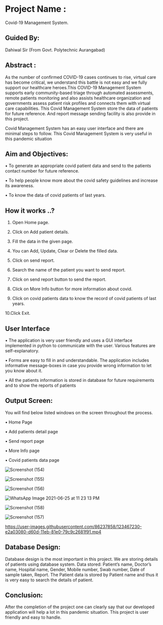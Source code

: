 # Project Name :
Covid-19 Management System.

## Guided By: 
Dahiwal Sir (From Govt. Polytechnic Aurangabad)

## Abstract :
As the number of confirmed COVID-19 cases continues to rise, virtual
care has become critical, we understand this battle is not easy and we fully
support our healthcare heroes.This COVID-19 Management System supports early community-based
triage through automated assessments, remote patients monitoring and also
assists healthcare organization and governments assess patient risk profiles
and connects them with virtual care capabilities. This Covid Management
System store the data of patients for future reference. And report message
sending facility is also provide in this project.

Covid Management System has an easy user interface and there are
minimal steps to follow. This Covid Management System is very useful in this
pandemic situation

## Aim and Objectives:
• To generate an appropriate covid patient data and send to the
patients contact number for future reference.

• To help people know more about the covid safety guidelines and
increase its awareness.

• To know the data of covid patients of last years.

## How it works ..?

1. Open Home page.

2. Click on Add patient details.

3. Fill the data in the given page.

4. You can Add, Update, Clear or Delete the filled data.

5. Click on send report.

6. Search the name of the patient you want to send report.

7. Click on send report button to send the report.

8. Click on More Info button for more information about covid.

9. Click on covid patients data to know the record of covid patients of
   last years.

 10.Click Exit.

## User Interface

• The application is very user friendly and uses a GUI interface
implemented in python to communicate with the user. Various features
are self-explanatory.

• Forms are easy to fill in and understandable. The application
includes informative message-boxes in case you provide wrong
information to let you know about it.

• All the patients information is stored in database for future
requirements and to show the reports of patients

## Output Screen:

You will find below listed windows on the screen throughout the
process.

• Home Page

• Add patients detail page

• Send report page

• More Info page

• Covid patients data page

![Screenshot (154)](https://user-images.githubusercontent.com/86237858/123465514-d915c900-d60b-11eb-9076-dc03ed693ed2.png)

![Screenshot (155)](https://user-images.githubusercontent.com/86237858/123465706-167a5680-d60c-11eb-8edf-c34492e9c9b6.png)

![Screenshot (156)](https://user-images.githubusercontent.com/86237858/123465761-28f49000-d60c-11eb-9ee6-6b32d88820a8.png)

![WhatsApp Image 2021-06-25 at 11 23 13 PM](https://user-images.githubusercontent.com/86237858/123466224-b9cb6b80-d60c-11eb-9491-283557ded0c7.jpeg)

![Screenshot (158)](https://user-images.githubusercontent.com/86237858/123466296-cd76d200-d60c-11eb-98b0-8018dfa9213e.png)

![Screenshot (157)](https://user-images.githubusercontent.com/86237858/123466333-d7003a00-d60c-11eb-8bad-6ad5881e0141.png)


https://user-images.githubusercontent.com/86237858/123467230-e2a03080-d60d-11eb-81e0-79c9c2681f91.mp4



## Database Design:
Database design is the most important in this project. We are storing
details of patients using database system. Data stored: Patient’s name,
Doctor’s name, Hospital name, Gender, Mobile number, Swab number, Date of
sample taken, Report.
The Patient data is stored by Patient name and thus it is very easy to
search the details of patient.

## Conclusion:
After the completion of the project one can clearly say that our
developed application will help a lot in this pandemic situation. This project is
user friendly and easy to handle.











